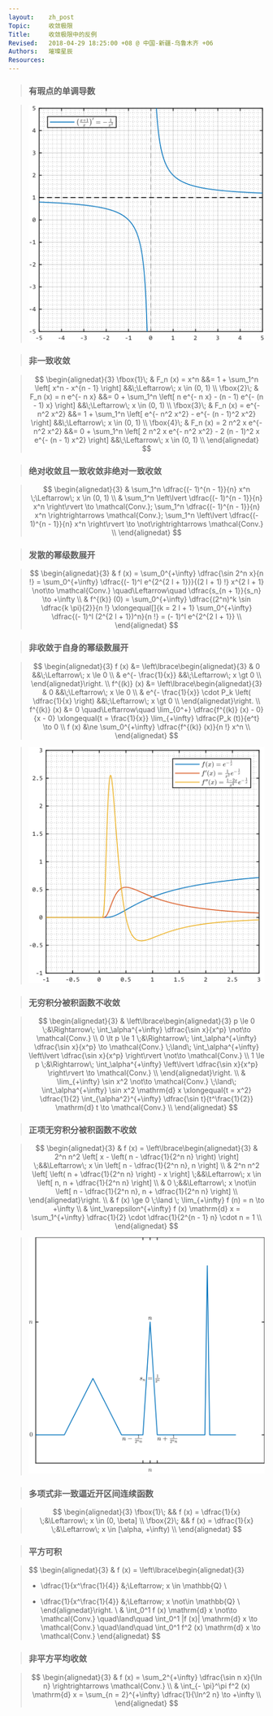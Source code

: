 ```yaml
---
layout:    zh_post
Topic:     收敛极限
Title:     收敛极限中的反例
Revised:   2018-04-29 18:25:00 +08 @ 中国-新疆-乌鲁木齐 +06
Authors:   璀璨星辰
Resources:
---
```


> ### 有瑕点的单调导数

> ![max-width: 360px;](figures/Improper_Monotonous_Derivative.svg)

> ### 非一致收敛

> $$
> \begin{alignedat}{3}
> \fbox{1}\; & F_n (x) = x^n                   &&= 1 + \sum_1^n \left[ x^n - x^{n - 1} \right]                                         &&\;\Leftarrow\; x \in (0, 1) \\
> \fbox{2}\; & F_n (x) = n e^{- n x}           &&= 0 + \sum_1^n \left[ n e^{- n x} - (n - 1) e^{- (n - 1) x} \right]                   &&\;\Leftarrow\; x \in (0, 1) \\
> \fbox{3}\; & F_n (x) = e^{- n^2 x^2}         &&= 1 + \sum_1^n \left[ e^{- n^2 x^2} - e^{- (n - 1)^2 x^2} \right]                     &&\;\Leftarrow\; x \in (0, 1) \\
> \fbox{4}\; & F_n (x) = 2 n^2 x e^{- n^2 x^2} &&= 0 + \sum_1^n \left[ 2 n^2 x e^{- n^2 x^2} - 2 (n - 1)^2 x e^{- (n - 1) x^2} \right] &&\;\Leftarrow\; x \in (0, 1) \\
> \end{alignedat}
> $$
>

> ### 绝对收敛且一致收敛非绝对一致收敛

> $$
> \begin{alignedat}{3}
> & \sum_1^n \dfrac{(- 1)^{n - 1}}{n} x^n \;\Leftarrow\; x \in (0, 1) \\
> & \sum_1^n \left\lvert \dfrac{(- 1)^{n - 1}}{n} x^n \right\rvert \to \mathcal{Conv.}; \sum_1^n \dfrac{(- 1)^{n - 1}}{n} x^n \rightrightarrows \mathcal{Conv.}; \sum_1^n \left\lvert \dfrac{(- 1)^{n - 1}}{n} x^n \right\rvert \to \not\rightrightarrows \mathcal{Conv.} \\
> \end{alignedat}
> $$
>

> ### 发散的幂级数展开

> $$
> \begin{alignedat}{3}
> & f (x) = \sum_0^{+\infty} \dfrac{\sin 2^n x}{n !} = \sum_0^{+\infty} \dfrac{(- 1)^l e^{2^{2 l + 1}}}{(2 l + 1) !} x^{2 l + 1} \not\to \mathcal{Conv.} \quad\Leftarrow\quad \dfrac{s_{n + 1}}{s_n} \to +\infty \\
> & f^{(k)} (0) = \sum_0^{+\infty} \dfrac{(2^n)^k \sin \dfrac{k \pi}{2}}{n !} \xlongequal[]{k = 2 l + 1} \sum_0^{+\infty} \dfrac{(- 1)^l (2^{2 l + 1})^n}{n !} = (- 1)^l e^{2^{2 l + 1}} \\
> \end{alignedat}
> $$
>

> ### 非收敛于自身的幂级数展开

> $$
> \begin{alignedat}{3}
>       f (x) &= \left\lbrace\begin{alignedat}{3}
>                & 0                 &&\;\Leftarrow\; x \le 0 \\
>                & e^{- \frac{1}{x}} &&\;\Leftarrow\; x \gt 0 \\
>                \end{alignedat}\right. \\
> f^{(k)} (x) &= \left\lbrace\begin{alignedat}{3}
>                & 0                                                       &&\;\Leftarrow\; x \le 0 \\
>                & e^{- \frac{1}{x}} \cdot P_k \left( \dfrac{1}{x} \right) &&\;\Leftarrow\; x \gt 0 \\
>                \end{alignedat}\right. \\
> f^{(k)} (x) &= 0 \quad\Leftarrow\quad \lim_{0^+} \dfrac{f^{(k)} (x) - 0}{x - 0} \xlongequal{t = \frac{1}{x}} \lim_{+\infty} \dfrac{P_k (t)}{e^t} \to 0 \\
>       f (x) &\ne \sum_0^{+\infty} \dfrac{f^{(k)} (x)}{n !} x^n \\
> \end{alignedat}
> $$
>

> ![max-width:360px;](figures/Power_Series_not_Convergent_to_Itself.svg)

> ### 无穷积分被积函数不收敛

> $$
> \begin{alignedat}{3}
> & \left\lbrace\begin{alignedat}{3}
>         p \le 0 \;&\Rightarrow\; \int_\alpha^{+\infty} \dfrac{\sin x}{x^p} \not\to \mathcal{Conv.} \\
>   0 \lt p \le 1 \;&\Rightarrow\; \int_\alpha^{+\infty} \dfrac{\sin x}{x^p} \to \mathcal{Conv.} \;\land\; \int_\alpha^{+\infty} \left\lvert \dfrac{\sin x}{x^p} \right\rvert \not\to \mathcal{Conv.} \\
>         1 \le p \;&\Rightarrow\; \int_\alpha^{+\infty} \left\lvert \dfrac{\sin x}{x^p} \right\rvert \to \mathcal{Conv.} \\
>   \end{alignedat}\right. \\
> & \lim_{+\infty} \sin x^2 \not\to \mathcal{Conv.} \;\land\; \int_\alpha^{+\infty} \sin x^2 \mathrm{d} x \xlongequal{t = x^2} \dfrac{1}{2} \int_{\alpha^2}^{+\infty} \dfrac{\sin t}{t^\frac{1}{2}} \mathrm{d} t \to \mathcal{Conv.} \\
> \end{alignedat}
> $$
>

> ### 正项无穷积分被积函数不收敛

> $$
> \begin{alignedat}{3}
> & f (x) = \left\lbrace\begin{alignedat}{3}
>           & 2^n n^2 \left[ x - \left( n - \dfrac{1}{2^n n} \right) \right] \;&&\Leftarrow\; x \in \left[ n - \dfrac{1}{2^n n}, n \right] \\
>           & 2^n n^2 \left[ \left( n + \dfrac{1}{2^n n} \right) - x \right] \;&&\Leftarrow\; x \in \left[ n, n + \dfrac{1}{2^n n} \right] \\
>           & 0                                                              \;&&\Leftarrow\; x \not\in \left[ n - \dfrac{1}{2^n n}, n + \dfrac{1}{2^n n} \right] \\
>           \end{alignedat}\right. \\
> & f (x) \ge 0 \;\land \; \lim_{+\infty} f (n) = n \to +\infty \\
> & \int_\varepsilon^{+\infty} f (x) \mathrm{d} x = \sum_1^{+\infty} \dfrac{1}{2} \cdot \dfrac{1}{2^{n - 1} n} \cdot n = 1 \\
> \end{alignedat}
> $$
>

> ![max-width:360px;](figures/Integrand_of_Infinite_Integral_not_Convergent.svg)

> ### 多项式非一致逼近开区间连续函数

> $$
> \begin{alignedat}{3}
> \fbox{1}\; && f (x) = \dfrac{1}{x} \;&\Leftarrow\; x \in (0, \beta] \\
> \fbox{2}\; && f (x) = \dfrac{1}{x} \;&\Leftarrow\; x \in [\alpha, +\infty) \\
> \end{alignedat}
> $$
>

> ### 平方可积

> $$
> \begin{alignedat}{3}
> & f (x) = \left\lbrace\begin{alignedat}{3}
> + \dfrac{1}{x^\frac{1}{4}} &\;\Leftarrow\; x \in \mathbb{Q} \\
> - \dfrac{1}{x^\frac{1}{4}} &\;\Leftarrow\; x \not\in \mathbb{Q} \\
> \end{alignedat}\right. \\
> & \int_0^1 f (x) \mathrm{d} x \not\to \mathcal{Conv.} \quad\land\quad \int_0^1 |f (x)| \mathrm{d} x \to \mathcal{Conv.} \quad\land\quad \int_0^1 f^2 (x) \mathrm{d} x \to \mathcal{Conv.}
> \end{alignedat}
> $$
>

> ### 非平方平均收敛

> $$
> \begin{alignedat}{3}
> & f (x) = \sum_2^{+\infty} \dfrac{\sin n x}{\ln n} \rightrightarrows \mathcal{Conv.} \\
> & \int_{- \pi}^\pi f^2 (x) \mathrm{d} x = \sum_{n = 2}^{+\infty} \dfrac{1}{\ln^2 n} \to +\infty \\
> \end{alignedat}
> $$
>

